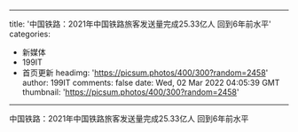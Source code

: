 
---
title: '中国铁路：2021年中国铁路旅客发送量完成25.33亿人 回到6年前水平'
categories: 
 - 新媒体
 - 199IT
 - 首页更新
headimg: 'https://picsum.photos/400/300?random=2458'
author: 199IT
comments: false
date: Wed, 02 Mar 2022 04:05:39 GMT
thumbnail: 'https://picsum.photos/400/300?random=2458'
---

<div>   
中国铁路：2021年中国铁路旅客发送量完成25.33亿人 回到6年前水平  
</div>
            